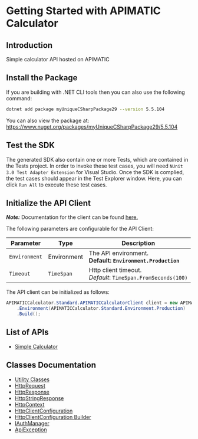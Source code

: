 
# Getting Started with APIMATIC Calculator

## Introduction

Simple calculator API hosted on APIMATIC

## Install the Package

If you are building with .NET CLI tools then you can also use the following command:

```bash
dotnet add package myUniqueCSharpPackage29 --version 5.5.104
```

You can also view the package at:
https://www.nuget.org/packages/myUniqueCSharpPackage29/5.5.104

## Test the SDK

The generated SDK also contain one or more Tests, which are contained in the Tests project. In order to invoke these test cases, you will need `NUnit 3.0 Test Adapter Extension` for Visual Studio. Once the SDK is complied, the test cases should appear in the Test Explorer window. Here, you can click `Run All` to execute these test cases.

## Initialize the API Client

**_Note:_** Documentation for the client can be found [here.](https://github.com/git-fudge/cSharpSourceCode/blob/5.5.104/doc/client.md)

The following parameters are configurable for the API Client:

| Parameter | Type | Description |
|  --- | --- | --- |
| `Environment` | Environment | The API environment. <br> **Default: `Environment.Production`** |
| `Timeout` | `TimeSpan` | Http client timeout.<br>*Default*: `TimeSpan.FromSeconds(100)` |

The API client can be initialized as follows:

```csharp
APIMATICCalculator.Standard.APIMATICCalculatorClient client = new APIMATICCalculator.Standard.APIMATICCalculatorClient.Builder()
    .Environment(APIMATICCalculator.Standard.Environment.Production)
    .Build();
```

## List of APIs

* [Simple Calculator](https://github.com/git-fudge/cSharpSourceCode/blob/5.5.104/doc/controllers/simple-calculator.md)

## Classes Documentation

* [Utility Classes](https://github.com/git-fudge/cSharpSourceCode/blob/5.5.104/doc/utility-classes.md)
* [HttpRequest](https://github.com/git-fudge/cSharpSourceCode/blob/5.5.104/doc/http-request.md)
* [HttpResponse](https://github.com/git-fudge/cSharpSourceCode/blob/5.5.104/doc/http-response.md)
* [HttpStringResponse](https://github.com/git-fudge/cSharpSourceCode/blob/5.5.104/doc/http-string-response.md)
* [HttpContext](https://github.com/git-fudge/cSharpSourceCode/blob/5.5.104/doc/http-context.md)
* [HttpClientConfiguration](https://github.com/git-fudge/cSharpSourceCode/blob/5.5.104/doc/http-client-configuration.md)
* [HttpClientConfiguration Builder](https://github.com/git-fudge/cSharpSourceCode/blob/5.5.104/doc/http-client-configuration-builder.md)
* [IAuthManager](https://github.com/git-fudge/cSharpSourceCode/blob/5.5.104/doc/i-auth-manager.md)
* [ApiException](https://github.com/git-fudge/cSharpSourceCode/blob/5.5.104/doc/api-exception.md)


